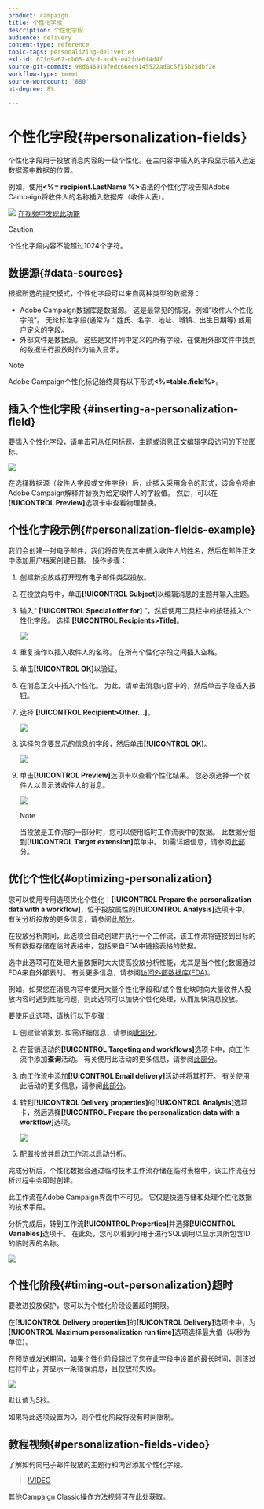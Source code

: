 ```yaml
---
product: campaign
title: 个性化字段
description: 个性化字段
audience: delivery
content-type: reference
topic-tags: personalizing-deliveries
exl-id: 67fd9a67-cb05-46cd-acd5-e42fde6f4d4f
source-git-commit: 98d646919fedc66ee9145522ad0c5f15b25dbf2e
workflow-type: tm+mt
source-wordcount: '880'
ht-degree: 8%

---
```


# 个性化字段{#personalization-fields}

个性化字段用于投放消息内容的一级个性化。在主内容中插入的字段显示插入选定数据源中数据的位置。

例如，使用&#x200B;**&lt;%= recipient.LastName %>**&#x200B;语法的个性化字段告知Adobe Campaign将收件人的名称插入数据库（收件人表）。

![](assets/do-not-localize/how-to-video.png) [在视频中发现此功能](#personalization-fields-video)

>[!CAUTION]
>
>个性化字段内容不能超过1024个字符。

## 数据源{#data-sources}

根据所选的提交模式，个性化字段可以来自两种类型的数据源：

* Adobe Campaign数据库是数据源。 这是最常见的情况，例如“收件人个性化字段”。 无论标准字段(通常为：姓氏、名字、地址、城镇、出生日期等) 或用户定义的字段。
* 外部文件是数据源。 这些是文件列中定义的所有字段，在使用外部文件中找到的数据进行投放时作为输入显示。

>[!NOTE]
>
>Adobe Campaign个性化标记始终具有以下形式&#x200B;**&lt;%=table.field%>**。

## 插入个性化字段 {#inserting-a-personalization-field}

要插入个性化字段，请单击可从任何标题、主题或消息正文编辑字段访问的下拉图标。

![](assets/s_ncs_user_add_custom_field.png)

在选择数据源（收件人字段或文件字段）后，此插入采用命令的形式，该命令将由Adobe Campaign解释并替换为给定收件人的字段值。 然后，可以在&#x200B;**[!UICONTROL Preview]**&#x200B;选项卡中查看物理替换。

## 个性化字段示例{#personalization-fields-example}

我们会创建一封电子邮件，我们将首先在其中插入收件人的姓名，然后在邮件正文中添加用户档案创建日期。 操作步骤：

1. 创建新投放或打开现有电子邮件类型投放。
1. 在投放向导中，单击&#x200B;**[!UICONTROL Subject]**&#x200B;以编辑消息的主题并输入主题。
1. 输入“ **[!UICONTROL Special offer for]** ”，然后使用工具栏中的按钮插入个性化字段。 选择 **[!UICONTROL Recipients>Title]**。

   ![](assets/s_ncs_user_insert_custom_field.png)

1. 重复操作以插入收件人的名称。 在所有个性化字段之间插入空格。
1. 单击&#x200B;**[!UICONTROL OK]**&#x200B;以验证。
1. 在消息正文中插入个性化。 为此，请单击消息内容中的，然后单击字段插入按钮。
1. 选择 **[!UICONTROL Recipient>Other...]**。

   ![](assets/s_ncs_user_insert_custom_field_b.png)

1. 选择包含要显示的信息的字段，然后单击&#x200B;**[!UICONTROL OK]**。

   ![](assets/s_ncs_user_insert_custom_field_c.png)

1. 单击&#x200B;**[!UICONTROL Preview]**&#x200B;选项卡以查看个性化结果。 您必须选择一个收件人以显示该收件人的消息。

   ![](assets/s_ncs_user_insert_custom_field_d.png)

   >[!NOTE]
   >
   >当投放是工作流的一部分时，您可以使用临时工作流表中的数据。 此数据分组到&#x200B;**[!UICONTROL Target extension]**&#x200B;菜单中。 如需详细信息，请参阅[此部分](../../workflow/using/data-life-cycle.md#target-data)。

## 优化个性化{#optimizing-personalization}

您可以使用专用选项优化个性化：**[!UICONTROL Prepare the personalization data with a workflow]**，位于投放属性的&#x200B;**[!UICONTROL Analysis]**&#x200B;选项卡中。 有关分析投放的更多信息，请参阅[此部分](../../delivery/using/steps-validating-the-delivery.md#analyzing-the-delivery)。

在投放分析期间，此选项会自动创建并执行一个工作流，该工作流将链接到目标的所有数据存储在临时表格中，包括来自FDA中链接表格的数据。

选中此选项可在处理大量数据时大大提高投放分析性能，尤其是当个性化数据通过FDA来自外部表时。 有关更多信息，请参阅[访问外部数据库(FDA)](../../installation/using/about-fda.md)。

例如，如果您在消息内容中使用大量个性化字段和/或个性化块时向大量收件人投放内容时遇到性能问题，则此选项可以加快个性化处理，从而加快消息投放。

要使用此选项，请执行以下步骤：

1. 创建营销策划. 如需详细信息，请参阅[此部分](../../campaign/using/setting-up-marketing-campaigns.md#creating-a-campaign)。
1. 在营销活动的&#x200B;**[!UICONTROL Targeting and workflows]**&#x200B;选项卡中，向工作流中添加&#x200B;**查询**&#x200B;活动。 有关使用此活动的更多信息，请参阅[此部分](../../workflow/using/query.md)。
1. 向工作流中添加&#x200B;**[!UICONTROL Email delivery]**&#x200B;活动并将其打开。 有关使用此活动的更多信息，请参阅[此部分](../../workflow/using/delivery.md)。
1. 转到&#x200B;**[!UICONTROL Delivery properties]**&#x200B;的&#x200B;**[!UICONTROL Analysis]**&#x200B;选项卡，然后选择&#x200B;**[!UICONTROL Prepare the personalization data with a workflow]**&#x200B;选项。

   ![](assets/perso_optimization.png)

1. 配置投放并启动工作流以启动分析。

完成分析后，个性化数据会通过临时技术工作流存储在临时表格中，该工作流在分析过程中会即时创建。

此工作流在Adobe Campaign界面中不可见。 它仅是快速存储和处理个性化数据的技术手段。

分析完成后，转到工作流&#x200B;**[!UICONTROL Properties]**&#x200B;并选择&#x200B;**[!UICONTROL Variables]**&#x200B;选项卡。 在此处，您可以看到可用于进行SQL调用以显示其所包含ID的临时表的名称。

![](assets/perso_optimization_temp_table.png)

## 个性化阶段{#timing-out-personalization}超时

要改进投放保护，您可以为个性化阶段设置超时期限。

在&#x200B;**[!UICONTROL Delivery properties]**&#x200B;的&#x200B;**[!UICONTROL Delivery]**&#x200B;选项卡中，为&#x200B;**[!UICONTROL Maximum personalization run time]**&#x200B;选项选择最大值（以秒为单位）。

在预览或发送期间，如果个性化阶段超过了您在此字段中设置的最长时间，则该过程将中止，并显示一条错误消息，且投放将失败。

![](assets/perso_time-out.png)

默认值为5秒。

如果将此选项设置为0，则个性化阶段将没有时间限制。

## 教程视频{#personalization-fields-video}

了解如何向电子邮件投放的主题行和内容添加个性化字段。

>[!VIDEO](https://video.tv.adobe.com/v/24925?quality=12)

其他Campaign Classic操作方法视频可在[此处](https://experienceleague.adobe.com/docs/campaign-classic-learn/tutorials/overview.html?lang=zh-Hans)获取。
